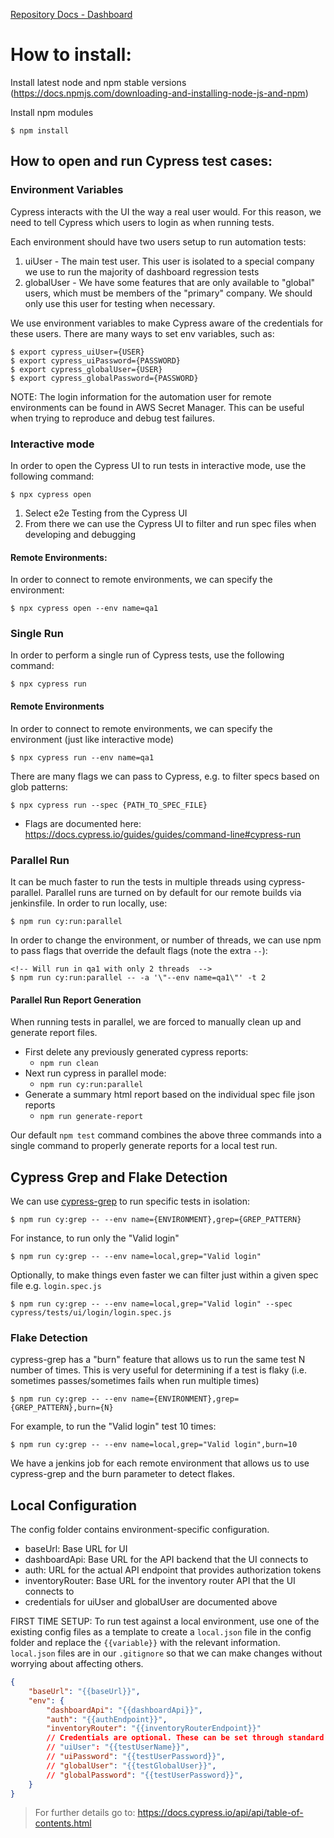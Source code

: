 [Repository Docs - Dashboard](https://beezag.jira.com/l/cp/UNPPH4uo)

# How to install:

Install latest node and npm stable versions
(https://docs.npmjs.com/downloading-and-installing-node-js-and-npm)

Install npm modules

```
$ npm install
```

## How to open and run Cypress test cases:

### Environment Variables

Cypress interacts with the UI the way a real user would. For this reason, we need to tell Cypress which users to login as when running tests.

Each environment should have two users setup to run automation tests:

1. uiUser - The main test user. This user is isolated to a special company we use to run the majority of dashboard regression tests
2. globalUser - We have some features that are only available to "global" users, which must be members of the "primary" company. We should only use this user for testing when necessary.

We use environment variables to make Cypress aware of the credentials for these users. There are many ways to set env variables, such as:

```
$ export cypress_uiUser={USER}
$ export cypress_uiPassword={PASSWORD}
$ export cypress_globalUser={USER}
$ export cypress_globalPassword={PASSWORD}
```

NOTE: The login information for the automation user for remote environments can be found in AWS Secret Manager. This can be useful when trying to reproduce and debug test failures.

### Interactive mode

In order to open the Cypress UI to run tests in interactive mode, use the following command:

```
$ npx cypress open
```

1. Select e2e Testing from the Cypress UI
2. From there we can use the Cypress UI to filter and run spec files when developing and debugging

#### Remote Environments:

In order to connect to remote environments, we can specify the environment:

```
$ npx cypress open --env name=qa1
```

### Single Run

In order to perform a single run of Cypress tests, use the following command:

```
$ npx cypress run
```

#### Remote Environments

In order to connect to remote environments, we can specify the environment (just like interactive mode)

```
$ npx cypress run --env name=qa1
```

There are many flags we can pass to Cypress, e.g. to filter specs based on glob patterns:

```
$ npx cypress run --spec {PATH_TO_SPEC_FILE}
```

-   Flags are documented here: https://docs.cypress.io/guides/guides/command-line#cypress-run

### Parallel Run

It can be much faster to run the tests in multiple threads using cypress-parallel. Parallel runs are turned on by default for our remote builds via jenkinsfile. In order to run locally, use:

```
$ npm run cy:run:parallel
```

In order to change the environment, or number of threads, we can use npm to pass flags that override the default flags (note the extra `--`):

```
<!-- Will run in qa1 with only 2 threads  -->
$ npm run cy:run:parallel -- -a '\"--env name=qa1\"' -t 2
```

#### Parallel Run Report Generation

When running tests in parallel, we are forced to manually clean up and generate report files.

-   First delete any previously generated cypress reports:
    -   `npm run clean`
-   Next run cypress in parallel mode:
    -   `npm run cy:run:parallel`
-   Generate a summary html report based on the individual spec file json reports
    -   `npm run generate-report`

Our default `npm test` command combines the above three commands into a single command to properly generate reports for a local test run.

## Cypress Grep and Flake Detection

We can use [cypress-grep](https://www.npmjs.com/package/@cypress/grep) to run specific tests in isolation:

```
$ npm run cy:grep -- --env name={ENVIRONMENT},grep={GREP_PATTERN}
```

For instance, to run only the "Valid login"

```
$ npm run cy:grep -- --env name=local,grep="Valid login"
```

Optionally, to make things even faster we can filter just within a given spec file e.g. `login.spec.js`

```
$ npm run cy:grep -- --env name=local,grep="Valid login" --spec cypress/tests/ui/login/login.spec.js
```

### Flake Detection

cypress-grep has a "burn" feature that allows us to run the same test N number of times. This is very useful for determining if a test is flaky (i.e. sometimes passes/sometimes fails when run multiple times)

```
$ npm run cy:grep -- --env name={ENVIRONMENT},grep={GREP_PATTERN},burn={N}
```

For example, to run the "Valid login" test 10 times:

```
$ npm run cy:grep -- --env name=local,grep="Valid login",burn=10
```

We have a jenkins job for each remote environment that allows us to use cypress-grep and the burn parameter to detect flakes.

## Local Configuration

The config folder contains environment-specific configuration.

-   baseUrl: Base URL for UI
-   dashboardApi: Base URL for the API backend that the UI connects to
-   auth: URL for the actual API endpoint that provides authorization tokens
-   inventoryRouter: Base URL for the inventory router API that the UI connects to
-   credentials for uiUser and globalUser are documented above

FIRST TIME SETUP: To run test against a local environment, use one of the existing config files as a template to create a `local.json` file in the config folder and replace the `{{variable}}` with the relevant information. `local.json` files are in our `.gitignore` so that we can make changes without worrying about affecting others.

```json
{
	"baseUrl": "{{baseUrl}}",
	"env": {
		"dashboardApi": "{{dashboardApi}}",
		"auth": "{{authEndpoint}}",
		"inventoryRouter": "{{inventoryRouterEndpoint}}"
		// Credentials are optional. These can be set through standard environment variables as documented above
		// "uiUser": "{{testUserName}}",
		// "uiPassword": "{{testUserPassword}}",
		// "globalUser": "{{testGlobalUser}}",
		// "globalPassword": "{{testUserPassword}}",
	}
}
```

> For further details go to: https://docs.cypress.io/api/api/table-of-contents.html
